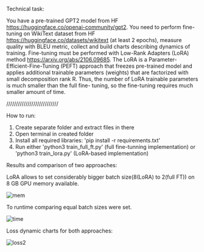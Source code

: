 Technical task:

You have a pre-trained GPT2 model from HF https://huggingface.co/openai-community/gpt2. You need to perform
fine-tuning on WikiText dataset from HF https://huggingface.co/datasets/wikitext (at least 2 epochs), measure quality
with BLEU metric, collect and build charts describing dynamics of training. Fine-tuning must be performed with Low-Rank Adapters
(LoRA) method https://arxiv.org/abs/2106.09685. The LoRA is a Parameter-Efficient-Fine-Tuning
(PEFT) approach that freezes pre-trained model and applies additional trainable parameters (weights) that are factorized
with small decomposition rank R. Thus, the number of LoRA trainable parameters is much smaller than the full fine-
tuning, so the fine-tuning requires much smaller amount of time.

///////////////////////////

How to run:

1) Create separate folder and extract files in there
2) Open terminal in created folder
3) Install all required libraries: 'pip install -r requirements.txt'
4) Run either 'python3 train_full_ft.py' (full fine-tunning implementation) or 'python3 train_lora.py' (LoRA-based implementation)

Results and comparison of two approaches:

LoRA allows to set considerably bigger batch size(8(LoRA) to 2(full FT)) on 8 GB GPU memory available.

![mem](https://github.com/TimofeyPakholkov/gpt2_fine_tuning_wikitext/assets/63054134/b1301331-22e7-4f52-aa8d-7fc620abfea9)

To runtime comparing equal batch sizes were set.

![time](https://github.com/TimofeyPakholkov/gpt2_fine_tuning_wikitext/assets/63054134/22003b4b-002d-48a9-a757-628ef21565d8)

Loss dynamic charts for both approaches:

![loss2](https://github.com/TimofeyPakholkov/gpt2_fine_tuning_wikitext/assets/63054134/f767d1ca-38cf-476e-ae53-aac1f31d97d4)
